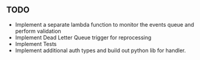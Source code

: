 TODO
----

- Implement a separate lambda function to monitor the events queue and perform validation
- Implement Dead Letter Queue trigger for reprocessing
- Implement Tests
- Implement additional auth types and build out python lib for handler.